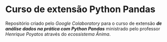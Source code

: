 # Curso de extensão Python Pandas

Repositório criado pelo *Google Colaboratory* para o curso de extensão ***de análise dados na prática com Python Pandas*** ministrado pelo professor *Henrique Poyatos* através do *ecossistema Ânima*.

